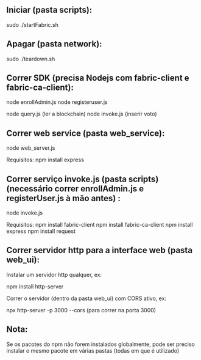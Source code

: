## Iniciar (pasta scripts):
sudo ./startFabric.sh

## Apagar (pasta network):
sudo ./teardown.sh

## Correr SDK (precisa Nodejs com fabric-client e fabric-ca-client):
node enrollAdmin.js
node registeruser.js

node query.js (ler a blockchain)
node invoke.js (inserir voto)

## Correr web service (pasta web_service):

node web_server.js

Requisitos:
npm install express

## Correr serviço invoke.js (pasta scripts) (necessário correr enrollAdmin.js e registerUser.js à mão antes) :  
node invoke.js 

Requisitos:
npm install fabric-client
npm install fabric-ca-client 
npm install express
npm install request

## Correr servidor http para a interface web (pasta web_ui):

Instalar um servidor http qualquer, ex: 

npm install http-server 

Correr o servidor (dentro da pasta web_ui) com CORS ativo, ex:

npx http-server -p 3000 --cors
(para correr na porta 3000)

## Nota:
Se os pacotes do npm não forem instalados globalmente, pode ser preciso instalar o mesmo pacote em várias pastas (todas em que é utilizado)


